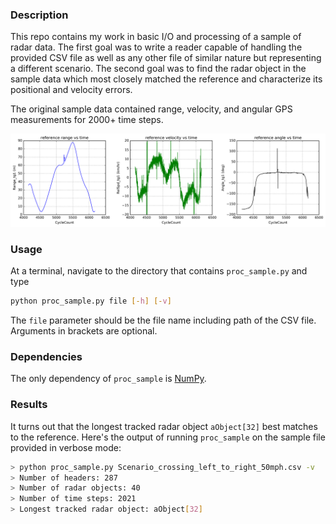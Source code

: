### Description
This repo contains my work in basic I/O and processing of a sample of radar data. The first goal was to write a reader capable of handling the provided CSV file as well as any other file of similar nature but representing a different scenario. The second goal was to find the radar object in the sample data which most closely matched the reference and characterize its positional and velocity errors.

The original sample data contained range, velocity, and angular GPS measurements for 2000+ time steps.

![reference.png](./reference.png)

### Usage
At a terminal, navigate to the directory that contains `proc_sample.py` and type

```bash
python proc_sample.py file [-h] [-v]
 ```
 
The `file` parameter should be the file name including path of the CSV file. Arguments in brackets are optional.
 
### Dependencies
The only dependency of `proc_sample` is [NumPy](http://www.numpy.org/).
 
### Results
It turns out that the longest tracked radar object `aObject[32]` best matches to the reference. Here's the output of running `proc_sample` on the sample file provided in verbose mode:

```bash
> python proc_sample.py Scenario_crossing_left_to_right_50mph.csv -v
> Number of headers: 287
> Number of radar objects: 40
> Number of time steps: 2021
> Longest tracked radar object: aObject[32]
```




